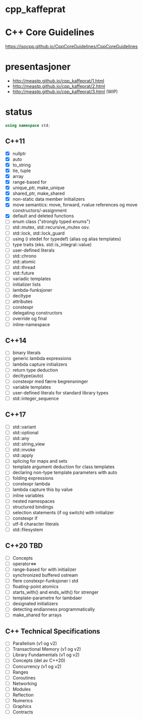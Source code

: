 # cpp_kaffeprat

# C++ Core Guidelines

https://isocpp.github.io/CppCoreGuidelines/CppCoreGuidelines

# presentasjoner

- http://meastp.github.io/cpp_kaffeprat/1.html
- http://meastp.github.io/cpp_kaffeprat/2.html
- http://meastp.github.io/cpp_kaffeprat/3.html (WIP)

# status

```cpp
using namespace std;
```
## C++11
 - [x] nullptr
 - [x] auto
 - [x] to_string
 - [x] tie, tuple
 - [x] array
 - [x] range-based for
 - [x] unique_ptr, make_unique
 - [x] shared_ptr, make_shared
 - [x] non-static data member initializers
 - [x] move semantics: move, forward, rvalue references og move constructors/-assignment
 - [x] default and deleted functions
 - [ ] enum class ("strongly typed enums")
 - [ ] std::mutex, std::recursive_mutex osv.
 - [ ] std::lock, std::lock_guard
 - [ ] using (i stedet for typedef) (alias og alias templates)
 - [ ] type traits (eks. std::is_integral<int>::value)
 - [ ] user-defined literals
 - [ ] std::chrono
 - [ ] std::atomic
 - [ ] std::thread
 - [ ] std::future
 - [ ] variadic templates
 - [ ] initializer lists
 - [ ] lambda-funksjoner
 - [ ] decltype
 - [ ] attributes
 - [ ] constexpr
 - [ ] delegating constructors
 - [ ] override og final
 - [ ] inline-namespace

## C++14
 - [ ] binary literals
 - [ ] generic lambda expressions
 - [ ] lambda capture initializers
 - [ ] return type deduction
 - [ ] decltype(auto)
 - [ ] constexpr med færre begrensninger
 - [ ] variable templates
 - [ ] user-defined literals for standard library types
 - [ ] std::integer_sequence

## C++17
 - [ ] std::variant
 - [ ] std::optional
 - [ ] std::any
 - [ ] std::string_view
 - [ ] std::invoke
 - [ ] std::apply
 - [ ] splicing for maps and sets
 - [ ] template argument deduction for class templates
 - [ ] declaring non-type template parameters with auto
 - [ ] folding expressions
 - [ ] constexpr lambda
 - [ ] lambda capture this by value
 - [ ] inline variables
 - [ ] nested namespaces
 - [ ] structured bindings
 - [ ] selection statements (if og switch) with initializer
 - [ ] constexpr if
 - [ ] utf-8 character literals
 - [ ] std::filesystem

## C++20 TBD
 - [ ] Concepts
 - [ ] operator<=>
 - [ ] range-based for with initializer
 - [ ] synchronized buffered ostream
 - [ ] flere constexpr-funksjoner i std
 - [ ] floating-point atomics
 - [ ] starts_with() and ends_with() for strenger
 - [ ] template-parametre for lambdaer
 - [ ] designated initializers
 - [ ] detecting endianness programmatically
 - [ ] make_shared for arrays

## C++ Technical Specifications
 - [ ] Parallelism (v1 og v2)
 - [ ] Transactional Memory (v1 og v2)
 - [ ] Library Fundamentals (v1 og v2)
 - [ ] Concepts (del av C++20)
 - [ ] Concurrency (v1 og v2)
 - [ ] Ranges
 - [ ] Coroutines
 - [ ] Networking
 - [ ] Modules
 - [ ] Reflection
 - [ ] Numerics
 - [ ] Graphics
 - [ ] Contracts
